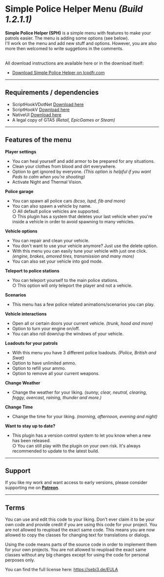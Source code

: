# Simple Police Helper Menu <em>(Build 1.2.1.1)</em>
<b>Simple Police Helper (SPH)</b> is a simple menu with features to make your patrols easier. The menu is adding some options (see below).<br>
I'll work on the menu and add new stuff and options. However, you are also more then welcomed to write suggetions in the comments.<br><br>
                  
All download instructions are available here or in the download itself:<br>
- <a href="https://www.lcpdfr.com/downloads/gta5mods/scripts/27266-simple-police-helper-menu/">Download Simple Police Helper on lcpdfr.com</a>

--------

## Requirements / dependencies
- ScriptHookVDotNet <a href="https://de.gta5-mods.com/tools/scripthookv-net">Download here</a>
- ScriptHookV <a href="http://www.dev-c.com/gtav/scripthookv">Download here</a>
- NativeUI <a href="https://github.com/Guad/NativeUI/releases">Download here</a>
- A legal copy of GTA5 <i>(Retail, EpicGames or Steam)</i>

--------

## Features of the menu

<b>Player settings</b><br>
   - You can heal yourself and add armor to be prepared for any situations.<br>
   - Clean your clothes from blood and dirt everywhere.<br>
   - Option to get ignored by everyone. <i>(This option is helpful if you want Peds to calm when you're shooting)</i><br>
   - Activate Night and Thermal Vision.<br>

<b>Police garage</b><br>
   - You can spawn all police cars <i>(bcso, lspd, fib and more)</i><br>
   - You can also spawn a vehicle by name.<br>
     ○ All default police vehicles are supported.<br>
     ○ This plugin has a system that deletes your last vehicle when you're inside a vehicle in order to avoid spawning to many vehicles.<br>

<b>Vehicle options</b><br>
   - You can repair and clean your vehicle.<br>
   - You don't want to use your vehicle anymore? Just use the delete option.<br>
   - With this menu you can easily tune your vehicle with just one click. <i>(engine, brakes, amored tires, transmission and many more)</i><br>
   - You can also set your vehicle into god mode.<br>

<b>Teleport to police stations</b><br>
   - You can teleport yourself to the main police stations.<br>
    ○ This option will only teleport the player and not a vehicle.<br>

<b>Scenarios</b><br>
   - This menu has a few police related animations/scenarios you can play.<br>

<b>Vehicle interactions</b><br> 
   - Open all or certain doors your current vehicle. <i>(trunk, hood and more)</i><br>
   - Option to turn your engine on/off.<br>
   - You can also roll down/up the windows of your vehicle.<br>

<b>Loadouts for your patrols</b><br>
   - With this menu you have 3 different police loadouts. <i>(Police, British and Swat)</i><br>
   - Option to have unlimited ammo.<br>
   - Option to refill your ammo.<br>
   - Option to remove all your current weapons.<br>

<b>Change Weather</b><br>
   - Change the weather for your liking. <i>(sunny, clear, neutral, clearing, foggy, overcast, raining, thunder and more.)</i><br>

<b>Change Time</b><br>
   - Change the time for your liking. <i>(morning, afternoon, evening and night)</i><br>

<b>Want to stay up to date?</b><br>
  - This plugin has a version control system to let you know when a new has been released.<br>
   ○ You can still play with the plugin on your own risk. It's always recommended to update to the latest build.<br>
 
--------

## Support
If you like my work and want access to early versions, please consider supporting me on [**Patreon**](https://www.patreon.com/sEbi3). 

--------

## Terms
You can use and edit this code to your liking. Don't ever claim it to be your own code and provide credit if you are using this code for your project.
You are not allowed to reupload the exact same code. This means you are now allowed to copy the classes for changing text for translations or dialogs.

Using the code means parts of the source code in order to implement them for your own projects.
You are not allowed to reupload the exact same classes without any big changes except for using the code for personal perposes only.

You can find the full license here: https://sebi3.de/EULA
